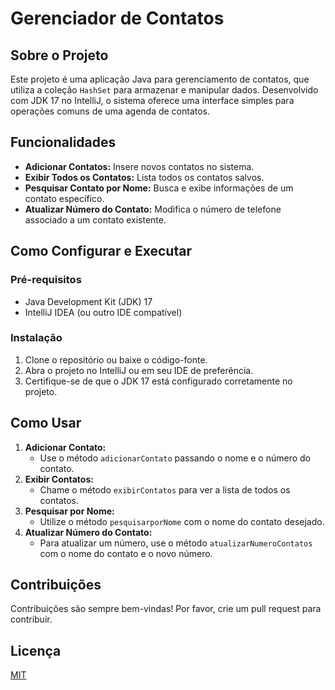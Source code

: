 # Gerenciador de Contatos 

## Sobre o Projeto
Este projeto é uma aplicação Java para gerenciamento de contatos, que utiliza a coleção `HashSet` para armazenar e manipular dados.
Desenvolvido com JDK 17 no IntelliJ, o sistema oferece uma interface simples para operações comuns de uma agenda de contatos.

## Funcionalidades
- **Adicionar Contatos:** Insere novos contatos no sistema.
- **Exibir Todos os Contatos:** Lista todos os contatos salvos.
- **Pesquisar Contato por Nome:** Busca e exibe informações de um contato específico.
- **Atualizar Número do Contato:** Modifica o número de telefone associado a um contato existente.

## Como Configurar e Executar
### Pré-requisitos
- Java Development Kit (JDK) 17
- IntelliJ IDEA (ou outro IDE compatível)

### Instalação
1. Clone o repositório ou baixe o código-fonte.
2. Abra o projeto no IntelliJ ou em seu IDE de preferência.
3. Certifique-se de que o JDK 17 está configurado corretamente no projeto.

## Como Usar
1. **Adicionar Contato:**
    - Use o método `adicionarContato` passando o nome e o número do contato.
2. **Exibir Contatos:**
    - Chame o método `exibirContatos` para ver a lista de todos os contatos.
3. **Pesquisar por Nome:**
    - Utilize o método `pesquisarporNome` com o nome do contato desejado.
4. **Atualizar Número do Contato:**
    - Para atualizar um número, use o método `atualizarNumeroContatos` com o nome do contato e o novo número.

## Contribuições
Contribuições são sempre bem-vindas! Por favor, crie um pull request para contribuir.

## Licença
[MIT](https://choosealicense.com/licenses/mit/)


